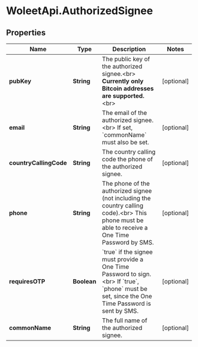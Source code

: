 # WoleetApi.AuthorizedSignee

## Properties
Name | Type | Description | Notes
------------ | ------------- | ------------- | -------------
**pubKey** | **String** | The public key of the authorized signee.&lt;br&gt; **Currently only Bitcoin addresses are supported.**&lt;br&gt;  | [optional] 
**email** | **String** | The email of the authorized signee.&lt;br&gt; If set, &#x60;commonName&#x60; must also be set.  | [optional] 
**countryCallingCode** | **String** | The country calling code the phone of the authorized signee.  | [optional] 
**phone** | **String** | The phone of the authorized signee (not including the country calling code).&lt;br&gt; This phone must be able to receive a One Time Password by SMS.  | [optional] 
**requiresOTP** | **Boolean** | &#x60;true&#x60; if the signee must provide a One Time Password to sign.&lt;br&gt; If &#x60;true&#x60;, &#x60;phone&#x60; must be set, since the One Time Password is sent by SMS.  | [optional] 
**commonName** | **String** | The full name of the authorized signee.  | [optional] 


